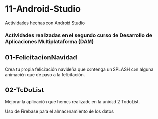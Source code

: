 # 11-Android-Studio
Actividades hechas con Android Studio

### Actividades realizadas en el segundo curso de Desarrollo de Aplicaciones Multiplataforma (DAM)

## **01-FelicitacionNavidad**

Crea tu propia felicitación navideña que contenga un SPLASH con alguna animación que dé paso a la felicitación.


## **02-ToDoList**

Mejorar la aplicación que hemos realizado en la unidad 2 TodoList.

Uso de Firebase para el almacenamiento de los datos.


